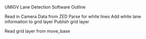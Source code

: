 UMIGV Lane Detection Software Outline

Read in Camera Data from ZED
Parse for white lines
Add white lane information to grid layer
Publish grid layer

Read grid layer from move_base